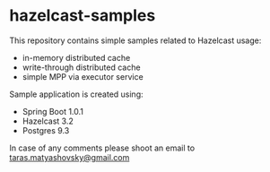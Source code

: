 hazelcast-samples
=================

This repository contains simple samples related to Hazelcast usage:
* in-memory distributed cache
* write-through distributed cache
* simple MPP via executor service

Sample application is created using:
* Spring Boot 1.0.1
* Hazelcast 3.2
* Postgres 9.3

In case of any comments please shoot an email to taras.matyashovsky@gmail.com

